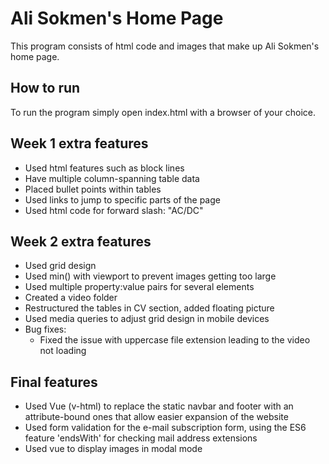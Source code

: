 # Ali Sokmen's Home Page
This program consists of html code and images that make up Ali Sokmen's home page.

## How to run
To run the program simply open index.html with a browser of your choice.

## Week 1 extra features
- Used html features such as block lines
- Have multiple column-spanning table data
- Placed bullet points within tables
- Used links to jump to specific parts of the page
- Used html code for forward slash: "AC/DC"

## Week 2 extra features
- Used grid design
- Used min() with viewport to prevent images getting too large
- Used multiple property:value pairs for several elements
- Created a video folder
- Restructured the tables in CV section, added floating picture
- Used media queries to adjust grid design in mobile devices
- Bug fixes:
  - Fixed the issue with uppercase file extension leading to the video not loading

## Final features
- Used Vue (v-html) to replace the static navbar and footer with an attribute-bound ones that allow easier expansion of the website
- Used form validation for the e-mail subscription form, using the ES6 feature 'endsWith' for checking mail address extensions
- Used vue to display images in modal mode